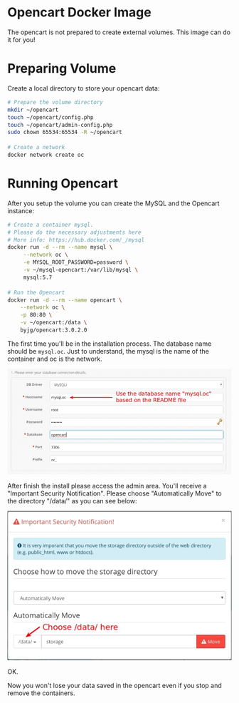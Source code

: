 # Opencart Docker Image

The opencart is not prepared to create external volumes. This image can do it for you!

# Preparing Volume

Create a local directory to store your opencart data:

```bash
# Prepare the volume directory
mkdir ~/opencart
touch ~/opencart/config.php
touch ~/opencart/admin-config.php
sudo chown 65534:65534 -R ~/opencart

# Create a network
docker network create oc
```

# Running Opencart

After you setup the volume you can create the MySQL and the Opencart instance:

```bash
# Create a container mysql.
# Please do the necessary adjustments here
# More info: https://hub.docker.com/_/mysql
docker run -d --rm --name mysql \
     --network oc \
     -e MYSQL_ROOT_PASSWORD=password \
     -v ~/mysql-opencart:/var/lib/mysql \
     mysql:5.7

# Run the Opencart
docker run -d --rm --name opencart \
    --network oc \
    -p 80:80 \
    -v ~/opencart:/data \
    byjg/opencart:3.0.2.0
```

The first time you'll be in the installation process. The database name should be `mysql.oc`. Just to understand, 
the mysql is the name of the container and oc is the network. 

![Install](install_01.jpg)


After finish the install please access the admin area. You'll receive a "Important Security Notification". Please
choose "Automatically Move" to the directory "/data/" as you can see below:

![Install](install_02.jpg)

OK. 

Now you won't lose your data saved in the opencart even if you stop and remove the containers. 

